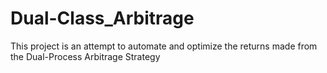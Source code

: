 # Dual-Class_Arbitrage
This project is an attempt to automate and optimize the returns made from the Dual-Process Arbitrage Strategy 
